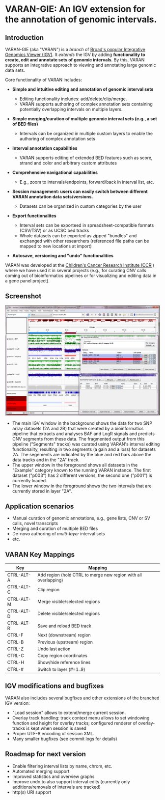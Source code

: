 # VARAN-GIE: An IGV extension for the annotation of genomic intervals. 
	
## Introduction
	
VARAN-GIE (aka "VARAN") is a *branch* of [Broad's popular Integrative Genomics Viewer (IGV)](http://software.broadinstitute.org/software/igv/).
It *extends* the IGV by adding **functionality to create, edit and annotate sets of genomic intervals**.
By this, VARAN supports an integrative approach to viewing and annotating large genomic data sets. 

Core functionality of VARAN includes:

* **Simple and intuitive editing and annotation of genomic interval sets** 
    * Editing functionality includes: add/delete/clip/merge.
    * VARAN supports authoring of complex annotation sets containing potentially overlapping intervals on multiple layers.

* **Simple merging/curation of multiple genomic interval sets (e.g., a set of BED files)**
    * Intervals can be organized in multiple custom layers to enable the authoring of complex annotation sets

* **Interval annotation capabilities**
    * VARAN supports editing of extended BED features such as score, strand and color and arbitrary custom attributes

* **Comprehensive navigational capabilities**
    * E.g., zoom to intervals/endpoints, forward/back in interval list, etc.

* **Session management: users can easily switch between different VARAN annotation data sets/versions.**
    * Datasets can be organized in custom categories by the user

* **Export functionalites**
    * Interval sets can be exporteed in spreadsheet-compatible formats (CSV/TSV) or as UCSC bed tracks
    * Whole datasets can be exported as zipped "bundles" and exchanged with other researchers (referenced file paths can be mapped to new locations at import)

* **Autosave, versioning and "undo" functionalities**

VARAN was developed at the [Children's Cancer Research Institute (CCRI)](http://science.ccri.at/) where we have used it in several projects (e.g., for curating CNV calls coming out of bioinformatics pipelines or for visualizing and editing data in a gene panel project).


## Screenshot

![VARAN screenshot showing 3 windows:](README.GIE.png "VARAN screenshot")

* The main IGV window in the background shows the data for two SNP array datasets (2A and 2B) that were created by a bioinformatics pipeline that extracts and analyses BAF and LogR signals and predicts CNV segments from these data. The fragmented output from this pipeline ("Segments" tracks) was curated using VARAN's interval editing functionality, resulting in two segments (a gain and a loss) for datasets 2A. The segements are indicated by the blue and red bars above the data tracks and in the "2A" track.
* The upper window in the foreground shows all datasets in the "Example" category known to the running VARAN instance. The first dataset ("p003") has 2 different versions, the second one ("p001") is currently loaded. 
* The lower window in the foreground shows the two intervals that are currently stored in layer "2A".


## Application scenarios

* Manual curation of genomic annotations, e.g., gene lists, CNV or SV calls, novel transcripts
* Merging and curation of multiple BED files
* De-novo authoring of *multi-layer* interval sets 
* etc.

## VARAN Key Mappings

|Key|Mapping|
|---|-----|
|CTRL-ALT-A|Add region (hold CTRL to merge new region with all overlapping)|
|CTRL-ALT-C|Clip region|
|CTRL-ALT-M|Merge visible/selected regions|
|CTRL-ALT-D|Delete visible/selected regions|
|CTRL-ALT-R|Save and reload BED track|
|CTRL-F|Next (downstream) region|
|CTRL-B|Previous (upstream) region|
|CTRL-Z|Undo last action|
|CTRL-C|Copy region coordinates|
|CTRL-H|Show/hide reference lines|
|CTRL-#|Switch to layer (#=1..9)|

	
## IGV modifications and bugfixes

VARAN also includes several bugfixes and other extensions of the branched IGV version:
* "Load session" allows to extend/merge current session.
* Overlay track handling: track context menu allows to set windowing function and height for overlay tracks; configured renderer of overlay-tracks is kept when session is saved
* Proper UTF-8 encoding of session XML.
* Many smaller bugfixes (see commit logs for details)

## Roadmap for next version

* Enable filtering interval lists by name, chrom, etc.
* Automated merging support
* Improved statistics and overview graphs
* Improve undo to also support interval edits (currently only additions/removals of intervals are tracked)
* http(s) URI support
